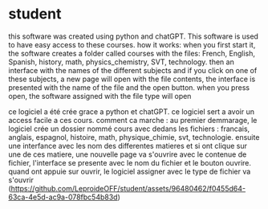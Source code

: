 # student


this software was created using python and chatGPT.
This software is used to have easy access to these courses.
how it works: when you first start it, the software creates a folder called courses with the files: French, English, Spanish, history, math, physics_chemistry, SVT, technology. then an interface with the names of the different subjects and if you click on one of these subjects, a new page will open with the file contents, the interface is presented with the name of the file and the open button. when you press open, the software assigned with the file type will open

ce logiciel a été crée grace a python et chatGPT.
ce logiciel sert a avoir un access facile a ces cours.
comment ca marche : au premier demmarage, le logiciel crée un dossier nommé cours avec dedans les fichiers : francais, anglais, espagnol, histoire, math, physique_chimie, svt, technologie. ensuite une interfance avec les nom des differentes matieres et si ont clique sur une de ces matiere, une nouvelle page va s'ouvrire avec le contenue de fichier, l'interface se presente avec le nom du fichier et le bouton ouvrire. quand ont appuie sur ouvrir, le logiciel assigner avec le type de fichier va s'ouvrir
(https://github.com/LeproideOFF/student/assets/96480462/f0455d64-63ca-4e5d-ac9a-078fbc54b83d)
